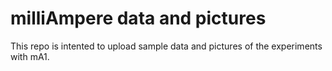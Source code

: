 # milliAmpere data and pictures
This repo is intented to upload sample data and pictures of the experiments with mA1.
